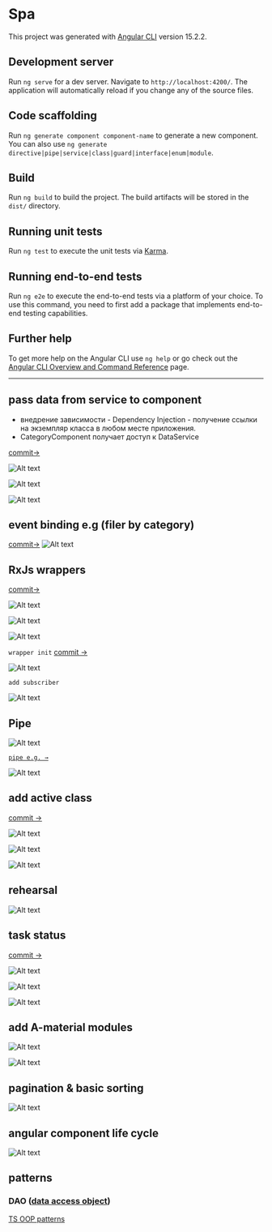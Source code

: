 # Spa

This project was generated with [Angular CLI](https://github.com/angular/angular-cli) version 15.2.2.

## Development server

Run `ng serve` for a dev server. Navigate to `http://localhost:4200/`. The application will automatically reload if you change any of the source files.

## Code scaffolding

Run `ng generate component component-name` to generate a new component. You can also use `ng generate directive|pipe|service|class|guard|interface|enum|module`.

## Build

Run `ng build` to build the project. The build artifacts will be stored in the `dist/` directory.

## Running unit tests

Run `ng test` to execute the unit tests via [Karma](https://karma-runner.github.io).

## Running end-to-end tests

Run `ng e2e` to execute the end-to-end tests via a platform of your choice. To use this command, you need to first add a package that implements end-to-end testing capabilities.

## Further help

To get more help on the Angular CLI use `ng help` or go check out the [Angular CLI Overview and Command Reference](https://angular.io/cli) page.

---

## pass data from service to component

- внедрение зависимости - Dependency Injection - получение ссылки на экземпляр класса в любом месте приложения.
- CategoryComponent получает доступ к DataService

[commit→](https://github.com/viktishchenko/ang-test/commit/b1102b7ec4896c39d698aa6a326eaf4f9ab89797)

![Alt text](src/assets/readmeAssets/pass-data-from-service.png)

![Alt text](src/assets/readmeAssets/directives.png)

![Alt text](src/assets/readmeAssets/component-directive.png)

## event binding e.g (filer by category)

[commit→](https://github.com/viktishchenko/ang-test/commit/9ba75ee27ebba4befaf633f51babed2789d6389c)
![Alt text](src/assets/readmeAssets/event-binding.png)

## RxJs wrappers

[commit→](https://github.com/viktishchenko/ang-test/commit/7cdd9621715110ea418ec9754806c0953d6ff233)

![Alt text](src/assets/readmeAssets/RxJs-objects.png)

![Alt text](src/assets/readmeAssets/rxjs-explain.png)

![Alt text](src/assets/readmeAssets/data-recipe.png)

`wrapper init`
[commit →](https://github.com/viktishchenko/ang-test/commit/6aef30ea96006b6fb5adf8aba68eab96e6fc206e)

![Alt text](src/assets/readmeAssets/subject-rx-wrapper.png)

`add subscriber`

![Alt text](src/assets/readmeAssets/rxjs-subscriber.png)

## Pipe

![Alt text](src/assets/readmeAssets/add-pipe.png)

[`pipe e.g. →`](https://angular.io/api/common/DatePipe)

![Alt text](src/assets/readmeAssets/pipe-eg.png)

## add active class

[commit →](https://github.com/viktishchenko/ang-test/commit/2cfb35166cfd2d52cba6ccba5fb1d0536e0e99c2)

![Alt text](src/assets/readmeAssets/atribute-derective.png)

![Alt text](src/assets/readmeAssets/add-active-class.png)

![Alt text](src/assets/readmeAssets/add-active-class-logic.png)

## rehearsal

![Alt text](src/assets/readmeAssets/rehearsal.png)

## task status

[commit →](https://github.com/viktishchenko/ang-test/commit/80d43a7bb234be8a92a00ae133db3d0c024f2e31)

![Alt text](src/assets/readmeAssets/task-status.png)

![Alt text](src/assets/readmeAssets/toggle-class.png)

![Alt text](src/assets/readmeAssets/toggle.png)

## add A-material modules

![Alt text](src/assets/readmeAssets/a-material-modules.png)

![Alt text](src/assets/readmeAssets/mat-table-eg.png)

## pagination & basic sorting

![Alt text](src/assets/readmeAssets/data-sort-pagination.png)

## angular component life cycle

![Alt text](src/assets/readmeAssets/life-cycle.png)

## patterns

### DAO ([data access object](https://www.tutorialspoint.com/design_pattern/data_access_object_pattern.htm))

[TS OOP patterns](https://www.netguru.com/blog/top-5-most-used-patterns-in-oop-with-typescript)
